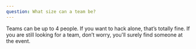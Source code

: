 ```yaml
---
question: What size can a team be?
--- 
```

Teams can be up to 4 people. If you want to hack alone, that’s totally fine. If you are still looking for a team, don’t worry, you'll surely find someone at the event.